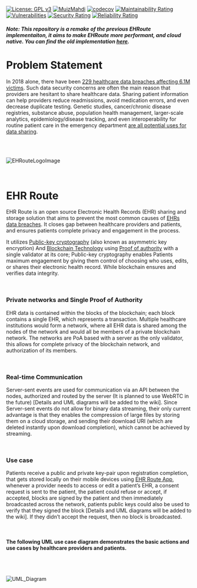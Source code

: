 [![License: GPL v3](https://img.shields.io/badge/License-GPLv3-blue.svg)](https://www.gnu.org/licenses/gpl-3.0)
[![MuizMahdi](https://circleci.com/gh/MuizMahdi/EHR-Route.svg?style=shield)](https://circleci.com/gh/MuizMahdi/EHR-Route)
[![codecov](https://codecov.io/gh/MuizMahdi/EHR-Route/branch/master/graph/badge.svg?token=S9E2GZ97ZN)](https://codecov.io/gh/MuizMahdi/EHR-Route)
[![Maintainability Rating](https://sonarcloud.io/api/project_badges/measure?project=MuizMahdi_EHR-Route&metric=sqale_rating)](https://sonarcloud.io/dashboard?id=MuizMahdi_EHR-Route)
[![Vulnerabilities](https://sonarcloud.io/api/project_badges/measure?project=MuizMahdi_EHR-Route&metric=vulnerabilities)](https://sonarcloud.io/dashboard?id=MuizMahdi_EHR-Route)
[![Security Rating](https://sonarcloud.io/api/project_badges/measure?project=MuizMahdi_EHR-Route&metric=security_rating)](https://sonarcloud.io/dashboard?id=MuizMahdi_EHR-Route)
[![Reliability Rating](https://sonarcloud.io/api/project_badges/measure?project=MuizMahdi_EHR-Route&metric=reliability_rating)](https://sonarcloud.io/dashboard?id=MuizMahdi_EHR-Route)

##### Note: This repository is a remake of the previous EHRoute implementaiton, it aims to make EHRoute more performant, and cloud native. You can find the old implementation [here](https://github.com/MuizMahdi/EHR-Route-Mono).  

# Problem Statement
In 2018 alone, there have been 
[229 healthcare data breaches affecting 6.1M victims]( https://www.beckershospitalreview.com/cybersecurity/6-1m-healthcare-data-breach-victims-in-2018-5-of-the-biggest-breaches-so-far.html).
Such data security concerns are often the main reason that providers are hesitant to share healthcare data. Sharing patient information can help providers reduce readmissions, avoid medication errors, and even decrease duplicate testing.
Genetic studies, cancer/chronic disease registries, substance abuse, population health management, larger-scale analytics, epidemiology/disease tracking, and even interoperability for routine patient care in the emergency department 
[are all potential uses for data sharing](https://healthitsecurity.com/features/benefits-challenges-of-secure-healthcare-data-sharing).

<br/><br/>

![EHRouteLogoImage](https://i.imgur.com/7GLw3np.png)

<br/>

# EHR Route
EHR Route is an open source Electronic Health Records (EHR) sharing and storage solution that aims to prevent the most common causes of 
[EHRs data breaches](https://www.healthcareitnews.com/projects/biggest-healthcare-data-breaches-2018-so-far).
It closes gap between healthcare providers and patients, and ensures patients complete privacy and engagement in the process.

It utilizes [Public-key cryptography]( https://en.wikipedia.org/wiki/Public-key_cryptography)
(also known as asymmetric key encryption) And [Blockchain Technology]( https://en.wikipedia.org/wiki/Blockchain) 
using [Proof of authority]( https://en.wikipedia.org/wiki/Proof-of-authority) with a single validator at its core; Public-key cryptography enables Patients maximum engagement by giving them control of choosing who uses, edits, or shares their electronic health record. While blockchain ensures and verifies data integrity.

<br/>

### Private networks and Single Proof of Authority
EHR data is contained within the blocks of the blockchain; each block contains a single EHR, which represents a transaction. Multiple healthcare institutions would form a network, where all EHR data is shared among the nodes of the network and would all be members of a private blockchain network.
The networks are PoA based with a server as the only validator, this allows for complete privacy of the blockchain network, and authorization of its members.

<br/>

### Real-time Communication
Server-sent events are used for communication via an API between the nodes, authorized and routed by the server (It is planned to use WebRTC in the future) [Details and UML diagrams will be added to the wiki]. Since Server-sent events do not allow for binary data streaming, their only current advantage is that they enables the compression of large files by storing them on a cloud storage, and sending their download URI (which are deleted instantly upon download completion), which cannot be achieved by streaming.

<br/>

### Use case
Patients receive a public and private key-pair upon registration completion, that gets stored locally on their mobile devices using [EHR Route App](https://github.com/MuizMahdi/EHR-Route-Mobile), whenever a provider needs to access or edit a patient’s EHR, a consent request is sent to the patient, the patient could refuse or accept, if accepted, blocks are signed by the patient and then immediately broadcasted across the network, patients public keys could also be used to verify that they signed the block [Details and UML diagrams will be added to the wiki]. If they didn’t accept the request, then no block is broadcasted.

<br/>

#### The following UML use case diagram demonstrates the <b>basic</b> actions and use cases by healthcare providers and patients.

<br/><br/>

![UML_Diagram](https://dl.dropboxusercontent.com/s/kwjcssks29nzwgy/Provider_Patient_UmlDiagram.png)
